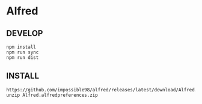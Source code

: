 # Alfred

## DEVELOP

```
npm install
npm run sync
npm run dist
```

## INSTALL

```
https://github.com/impossible98/alfred/releases/latest/download/Alfred.alfredpreferences.zip
unzip Alfred.alfredpreferences.zip
```
